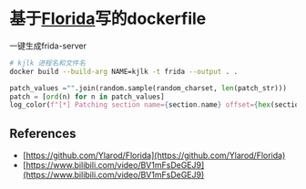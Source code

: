 # 基于[Florida](https://github.com/Ylarod/Florida)写的dockerfile
一键生成frida-server
```bash
# kjlk 进程名和文件名
docker build --build-arg NAME=kjlk -t frida --output . .
```

```python
patch_values ="".join(random.sample(random_charset, len(patch_str)))
patch = [ord(n) for n in patch_values]
log_color(f"[*] Patching section name={section.name} offset={hex(section.file_offset + addr)} orig:{patch_str} new:{patch_values}")
```

## References

- [https://github.com/Ylarod/Florida](https://github.com/Ylarod/Florida)
- [https://www.bilibili.com/video/BV1mFsDeGEJ9](https://www.bilibili.com/video/BV1mFsDeGEJ9)